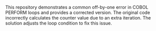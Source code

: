 This repository demonstrates a common off-by-one error in COBOL PERFORM loops and provides a corrected version.  The original code incorrectly calculates the counter value due to an extra iteration. The solution adjusts the loop condition to fix this issue.